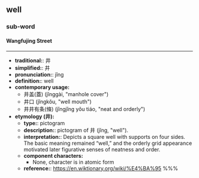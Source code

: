 ## well
### sub-word
#### Wangfujing Street
---
- **traditional:**: 井
- **simplified:**: 井
- **pronunciation:**: jǐng
- **definition:**: well
- **contemporary usage:**
  - 井盖(蓋) (jǐnggài, "manhole cover")
  - 井口 (jǐngkǒu, "well mouth")
  - 井井有条(條) (jǐngjǐng yǒu tiáo, "neat and orderly")
- **etymology (井):**
  - **type:**: pictogram
  - **description:**: pictogram of 井 (jǐng, "well").
  - **interpretation:**: Depicts a square well with supports on four sides. The basic meaning remained “well,” and the orderly grid appearance motivated later figurative senses of neatness and order.
  - **component characters:**
    - None, character is in atomic form
  - **reference:**: https://en.wiktionary.org/wiki/%E4%BA%95
%%%